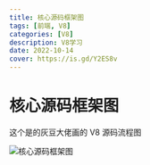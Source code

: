 ```yaml
---
title: 核心源码框架图
tags: [前端, V8]
categories: [V8]
description: V8学习
date: 2022-10-14
cover: https://is.gd/Y2ES8v
---
```


# 核心源码框架图

这个是的灰豆大佬画的 V8 源码流程图

![核心源码框架图](https://raw.githubusercontent.com/v8blink/v8-JavaScript-Documents/83a267913d619ca115e381579e6b54bcc27c71d3/V8.svg)
